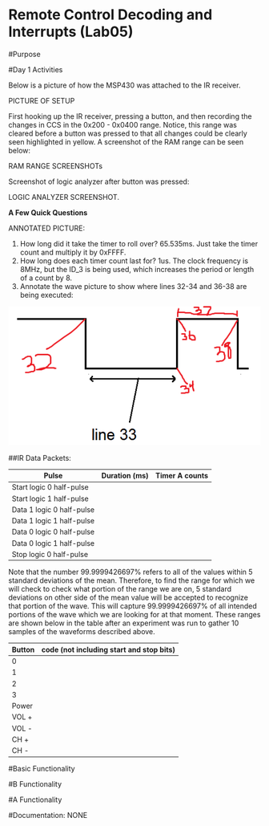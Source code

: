 Remote Control Decoding and Interrupts (Lab05)
==============================================

#Purpose

#Day 1 Activities

Below is a picture of how the MSP430 was attached to the IR receiver.  

PICTURE OF SETUP

First hooking up the IR receiver, pressing a button, and then recording the changes in CCS in the 0x200 - 0x0400 range.  Notice, this range was cleared before a button was pressed to that all changes could be clearly seen highlighted in yellow.  A screenshot of the RAM range can be seen below: 

RAM RANGE SCREENSHOTs


Screenshot of logic analyzer after button was pressed: 


LOGIC ANALYZER SCREENSHOT.  

**A Few Quick Questions**

ANNOTATED PICTURE: 

1. How long did it take the timer to roll over? 
65.535ms.  Just take the timer count and multiply it by 0xFFFF.  
2. How long does each timer count last for? 
1us.  The clock frequency is 8MHz, but the ID_3 is being used, which increases the period or length of a count by 8.  
3. Annotate the wave picture to show where lines 32-34 and 36-38 are being executed: 

![alt tag](https://raw.githubusercontent.com/JohnTerragnoli/ECE382_Lab05/master/2.%20Pictures/Annotate%20Waveform.PNG "func location")



##IR Data Packets: 
  
| Pulse                     | Duration (ms) | Timer A counts |
|---------------------------|---------------|----------------|
| Start logic 0 half-pulse  |               |                |
| Start logic 1 half-pulse  |               |                |
| Data 1 logic 0 half-pulse |               |                |
| Data 1 logic 1 half-pulse |               |                |
| Data 0 logic 0 half-pulse |               |                |
| Data 0 logic 1 half-pulse |               |                |
| Stop logic 0 half-pulse   |               |                |

Note that the number 99.9999426697% refers to all of the values within 5 standard deviations of the mean.  Therefore, to find the range for which we will check to check what portion of the range we are on, 5 standard deviations on other side of the mean value will be accepted to recognize that portion of the wave.  This will capture 99.9999426697% of all intended portions of the wave which we are looking for at that moment.  These ranges are shown below in the table after an experiment was run to gather 10 samples of the waveforms described above.  



| Button | code (not including start and stop bits) |
|--------|------------------------------------------|
| 0      |                                          |
| 1      |                                          |
| 2      |                                          |
| 3      |                                          |
| Power  |                                          |
| VOL +  |                                          |
| VOL -  |                                          |
| CH +   |                                          |
| CH -   |                                          |


#Basic Functionality

#B Functionality

#A Functionality

#Documentation: 
NONE
